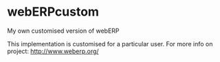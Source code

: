 # webERPcustom
My own customised version of webERP


This implementation is customised for a particular user.
For more info on project: http://www.weberp.org/
